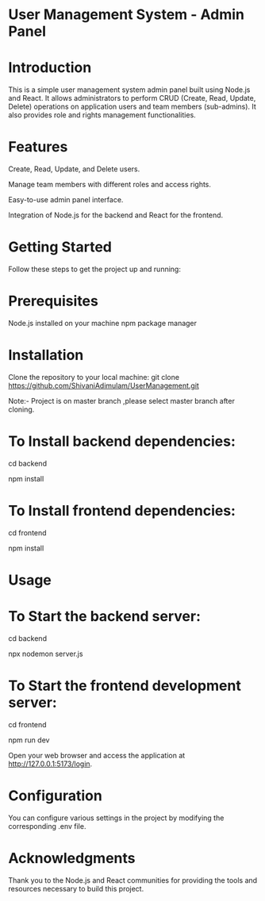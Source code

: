 # User Management System - Admin Panel

# Introduction
This is a simple user management system admin panel built using Node.js and React. It allows administrators to perform CRUD (Create, Read, Update, Delete) operations on application users and team members (sub-admins). It also provides role and rights management functionalities.

# Features
Create, Read, Update, and Delete users.

Manage team members with different roles and access rights.

Easy-to-use admin panel interface.

Integration of Node.js for the backend and React for the frontend.

# Getting Started
Follow these steps to get the project up and running:

# Prerequisites
Node.js installed on your machine
npm package manager

# Installation
Clone the repository to your local machine:
git clone https://github.com/ShivaniAdimulam/UserManagement.git

Note:- Project is on master branch ,please select master branch after cloning.



# To Install backend dependencies:

cd backend

npm install


# To Install frontend dependencies:

cd frontend

npm install

# Usage
# To Start the backend server:

cd backend

npx nodemon server.js


# To Start the frontend development server:

cd frontend

npm run dev

Open your web browser and access the application at http://127.0.0.1:5173/login.

# Configuration
You can configure various settings in the project by modifying the corresponding .env file.

# Acknowledgments
Thank you to the Node.js and React communities for providing the tools and resources necessary to build this project.
